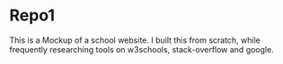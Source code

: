 # Repo1
This is a Mockup of a school website. I built this from scratch, while frequently researching tools on w3schools, stack-overflow and google.
